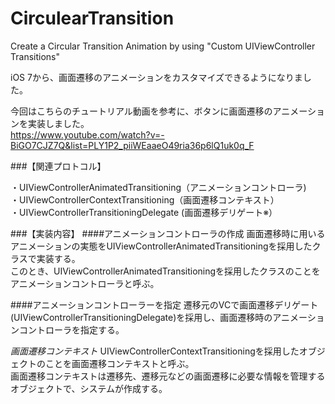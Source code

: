 # CirculearTransition

Create a Circular Transition Animation by using "Custom UIViewController Transitions"


iOS 7から、画面遷移のアニメーションをカスタマイズできるようになりました。

今回はこちらのチュートリアル動画を参考に、ボタンに画面遷移のアニメーションを実装しました。   
<https://www.youtube.com/watch?v=-BiGO7CJZ7Q&list=PLY1P2_piiWEaaeO49ria36p6lQ1uk0q_F>


###【関連プロトコル】

・UIViewControllerAnimatedTransitioning（アニメーションコントローラ)  
・UIViewControllerContextTransitioning（画面遷移コンテキスト）  
・UIViewControllerTransitioningDelegate (画面遷移デリゲート※）  



###【実装内容】
####アニメーションコントローラの作成
画面遷移時に用いるアニメーションの実態をUIViewControllerAnimatedTransitioningを採用したクラスで実装する。  
このとき、UIViewControllerAnimatedTransitioningを採用したクラスのことをアニメーションコントローラと呼ぶ。  

####アニメーションコントローラーを指定
遷移元のVCで画面遷移デリゲート(UIViewControllerTransitioningDelegate)を採用し、画面遷移時のアニメーションコントローラを指定する。  


*画面遷移コンテキスト*
UIViewControllerContextTransitioningを採用したオブジェクトのことを画面遷移コンテキストと呼ぶ。  
画面遷移コンテキストは遷移先、遷移元などの画面遷移に必要な情報を管理するオブジェクトで、システムが作成する。
